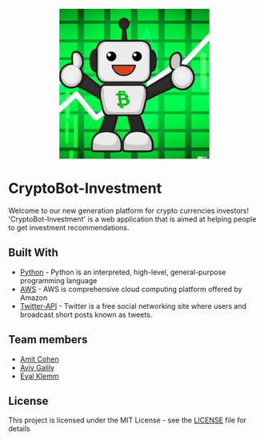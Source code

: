<div align="center">

![](static/images/CryptoBot-Investment-logo.jpg)

</div>

# CryptoBot-Investment

Welcome to our new generation platform for crypto currencies investors!
'CryptoBot-Investment' is a web application that is aimed at helping people to get investment recommendations.


## Built With

* [Python](https://www.python.org/) - Python is an interpreted, high-level, general-purpose programming language
* [AWS](https://www.vagrantup.com/) - AWS is comprehensive cloud computing platform offered by Amazon
* [Twitter-API](https://twitter.com/) - Twitter is a free social networking site where users and broadcast short posts known as tweets.


## Team members

* [Amit Cohen](https://github.com/amitCohen2)
* [Aviv Galily](https://github.com/AvivGalily)
* [Eyal Klemm](https://github.com/eyalklemm)


## License

This project is licensed under the MIT License - see the [LICENSE](LICENSE) file for details
